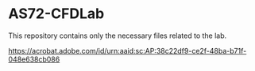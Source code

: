 # AS72-CFDLab
This repository contains only the necessary files related to the lab. 


https://acrobat.adobe.com/id/urn:aaid:sc:AP:38c22df9-ce2f-48ba-b71f-048e638cb086
